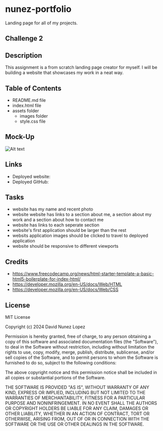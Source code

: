 # nunez-portfolio
Landing page for all of my projects.

## Challenge 2

## Description

This assignment is a from scratch landing page creator for myself. I will be building a website that showcases my work in a neat way.

## Table of Contents

- README.md file
- index.html file
- assets folder
    - images folder
    - style.css file

## Mock-Up

![Alt text](assets/images/) 

## Links

- Deployed website: 
- Deployed GitHub: 

## Tasks

- website has my name and recent photo
- website website has links to a section about me, a section about my work and a section about how to contact me
- website has links to each seperate section
- website's first application should be larger than the rest
- websits application images should be clicked to travel to deployed application
- website should be responsive to different viewports

## Credits

- https://www.freecodecamp.org/news/html-starter-template-a-basic-html5-boilerplate-for-index-html/
- https://developer.mozilla.org/en-US/docs/Web/HTML
- https://developer.mozilla.org/en-US/docs/Web/CSS

## License

MIT License

Copyright (c) 2024 David Nunez Lopez

Permission is hereby granted, free of charge, to any person obtaining a copy of this software and associated documentation files (the "Software"), to deal in the Software without restriction, including without limitation the rights to use, copy, modify, merge, publish, distribute, sublicense, and/or sell copies of the Software, and to permit persons to whom the Software is furnished to do so, subject to the following conditions:

The above copyright notice and this permission notice shall be included in all copies or substantial portions of the Software.

THE SOFTWARE IS PROVIDED "AS IS", WITHOUT WARRANTY OF ANY KIND, EXPRESS OR IMPLIED, INCLUDING BUT NOT LIMITED TO THE WARRANTIES OF MERCHANTABILITY, FITNESS FOR A PARTICULAR PURPOSE AND NONINFRINGEMENT. IN NO EVENT SHALL THE AUTHORS OR COPYRIGHT HOLDERS BE LIABLE FOR ANY CLAIM, DAMAGES OR OTHER LIABILITY, WHETHER IN AN ACTION OF CONTRACT, TORT OR OTHERWISE, ARISING FROM, OUT OF OR IN CONNECTION WITH THE SOFTWARE OR THE USE OR OTHER DEALINGS IN THE SOFTWARE.